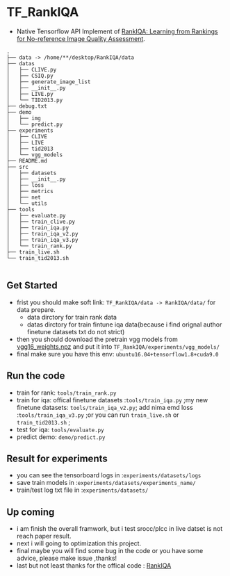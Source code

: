 # TF_RankIQA

- Native Tensorflow API Implement of [RankIQA: Learning from Rankings for No-reference Image Quality Assessment](https://arxiv.org/abs/1707.08347). 

```
.
├── data -> /home/**/desktop/RankIQA/data
├── datas
│   ├── CLIVE.py
│   ├── CSIQ.py
│   ├── generate_image_list
│   ├── __init__.py
│   ├── LIVE.py
│   └── TID2013.py
├── debug.txt
├── demo
│   ├── img
│   └── predict.py
├── experiments
│   ├── CLIVE
│   ├── LIVE
│   ├── tid2013
│   └── vgg_models
├── README.md
├── src
│   ├── datasets
│   ├── __init__.py
│   ├── loss
│   ├── metrics
│   ├── net
│   └── utils
├── tools
│   ├── evaluate.py
│   ├── train_clive.py
│   ├── train_iqa.py
│   ├── train_iqa_v2.py
│   ├── train_iqa_v3.py
│   └── train_rank.py
├── train_live.sh
└── train_tid2013.sh


```

## Get Started

- frist you should make soft link: `TF_RankIQA/data -> RankIQA/data/` for data prepare.
    - data dirctory for train rank data
    - datas dirctory for train fintune iqa data(because i find orignal author finetune datasets txt do not strict)
- then you should download the pretrain vgg models from [vgg16_weights.npz](http://www.cs.toronto.edu/~frossard/post/vgg16/) and put it into `TF_RankIQA/experiments/vgg_models/`
- final make sure you have this env: `ubuntu16.04+tensorflow1.8+cuda9.0`

## Run the code

- train for rank: `tools/train_rank.py`
- train for iqa: offical finetune datasets :`tools/train_iqa.py` ;my new finetune datasets: `tools/train_iqa_v2.py`; add nima emd loss :`tools/train_iqa_v3.py` ;or you can run `train_live.sh` or `train_tid2013.sh` ;
- test for iqa: `tools/evaluate.py`
- predict demo: `demo/predict.py`

## Result for experiments

- you can see the tensorboard logs in :`experiments/datasets/logs`
- save train models in :`experiments/datasets/experiments_name/`
- train/test log txt file in :`experiments/datasets/`

## Up coming

- i am finish the overall framwork, but i test srocc/plcc in live datset is not reach paper result.
- next i will going to optimization this project.
- final maybe you will find some bug in the code or you have some advice, please make issue ,thanks!
- last but not least thanks for the offical code : [RankIQA](https://github.com/xialeiliu/RankIQA)


